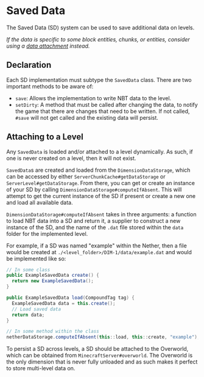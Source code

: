 Saved Data
==========

The Saved Data (SD) system can be used to save additional data on levels.

_If the data is specific to some block entities, chunks, or entities, consider using a [data attachment](attachments) instead._

Declaration
-----------

Each SD implementation must subtype the `SavedData` class. There are two important methods to be aware of:

* `save`: Allows the implementation to write NBT data to the level.
* `setDirty`: A method that must be called after changing the data, to notify the game that there are changes that need to be written. If not called, `#save` will not get called and the existing data will persist.

Attaching to a Level
----------------------

Any `SavedData` is loaded and/or attached to a level dynamically. As such, if one is never created on a level, then it will not exist.

`SavedData`s are created and loaded from the `DimensionDataStorage`, which can be accessed by either `ServerChunkCache#getDataStorage` or `ServerLevel#getDataStorage`. From there, you can get or create an instance of your SD by calling `DimensionDataStorage#computeIfAbsent`. This will attempt to get the current instance of the SD if present or create a new one and load all available data.

`DimensionDataStorage#computeIfAbsent` takes in three arguments: a function to load NBT data into a SD and return it, a supplier to construct a new instance of the SD, and the name of the `.dat` file stored within the `data` folder for the implemented level.

For example, if a SD was named "example" within the Nether, then a file would be created at `./<level_folder>/DIM-1/data/example.dat` and would be implemented like so:

```java
// In some class
public ExampleSavedData create() {
  return new ExampleSavedData();
}

public ExampleSavedData load(CompoundTag tag) {
  ExampleSavedData data = this.create();
  // Load saved data
  return data;
}

// In some method within the class
netherDataStorage.computeIfAbsent(this::load, this::create, "example");
```

To persist a SD across levels, a SD should be attached to the Overworld, which can be obtained from `MinecraftServer#overworld`. The Overworld is the only dimension that is never fully unloaded and as such makes it perfect to store multi-level data on.
